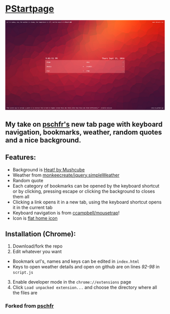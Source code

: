 # [PStartpage](https://jibreil.xyz/pstartpage/)

![Screenshot](screenshot.png)

## My take on [pschfr's](https://github.com/pschfr/start) new tab page with keyboard navigation, bookmarks, weather, random quotes and a nice background.

## Features:

* Background is [Heat! by Mushcube](http://mushcube.deviantart.com/art/Heat-376623278)
* Weather from [monkeecreate/jquery.simpleWeather](https://github.com/monkeecreate/jquery.simpleWeather)
* Random quote
* Each category of bookmarks can be opened by the keyboard shortcut or by clicking, pressing escape or clicking the background to closes them all
* Clicking a link opens it in a new tab, using the keyboard shortcut opens it in the current tab
* Keyboard navigation is from [ccampbell/mousetrap](https://github.com/ccampbell/mousetrap)!
* Icon is [flat home icon](http://www.iconarchive.com/show/100-flat-icons-by-graphicloads/home-icon.html)

## Installation (Chrome):

1. Download/fork the repo
2. Edit whatever you want
  * Bookmark url's, names and keys can be edited in `index.html`
  * Keys to open weather details and open on github are on lines *92-98* in `script.js`
3. Enable developer mode in the `chrome://extensions` page
4. Click `Load unpacked extension...` and choose the directory where all the files are

### Forked from [pschfr](https://github.com/pschfr/start)
